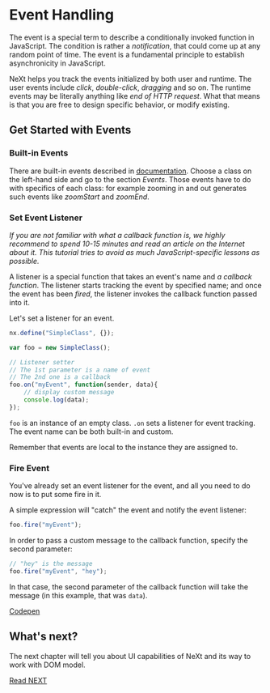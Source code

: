 # Event Handling
The event is a special term to describe a conditionally invoked function in JavaScript. The condition is rather a *notification*, that could come up at any random point of time. The event is a fundamental principle to establish asynchronicity in JavaScript.

NeXt helps you track the events initialized by both user and runtime. The user events include *click*, *double-click*, *dragging* and so on. The runtime events may be literally anything like *end of HTTP request*. What that means is that you are free to design specific behavior, or modify existing.

## Get Started with Events
### Built-in Events
There are built-in events described in [documentation](https://developer.cisco.com/site/neXt/document/api-reference-manual/). Choose a class on the left-hand side and go to the section *Events*. Those events have to do with specifics of each class: for example zooming in and out generates such events like *zoomStart* and *zoomEnd*. 


### Set Event Listener
*If you are not familiar with what a callback function is, we highly recommend to spend 10-15 minutes and read an article on the Internet about it. This tutorial tries to avoid as much JavaScript-specific lessons as possible.*

A listener is a special function that takes an event's name and *a callback function*. The listener starts tracking the event by specified name; and once the event has been *fired*, the listener invokes the callback function passed into it.

Let's set a listener for an event.

```JavaScript
nx.define("SimpleClass", {});

var foo = new SimpleClass();

// Listener setter
// The 1st parameter is a name of event
// The 2nd one is a callback
foo.on("myEvent", function(sender, data){
	// display custom message
	console.log(data);
});
```

```foo``` is an instance of an empty class. ```.on``` sets a listener for event tracking. The event name can be both built-in and custom.

Remember that events are local to the instance they are assigned to. 

### Fire Event
You've already set an event listener for the event, and all you need to do now is to put some fire in it. 

A simple expression will "catch" the event and notify the event listener:

```JavaScript
foo.fire("myEvent");
```

In order to pass a custom message to the callback function, specify the second parameter:

```JavaScript
// "hey" is the message
foo.fire("myEvent", "hey");
```

In that case, the second parameter of the callback function will take the message (in this example, that was ```data```).

[Codepen](http://codepen.io/NEXTSUPPORT/pen/OXZLZr)

## What's next?
The next chapter will tell you about UI capabilities of NeXt and its way to work with DOM model.

[Read NEXT](tutorial-006.md)